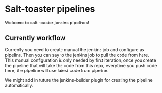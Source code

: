 # Salt-toaster pipelines

Welcome to salt-toaster jenkins pipelines!

## Currently workflow

Currently you need to create manual the jenkins job and configure as pipeline.
Then you can say to the jenkins job to pull the code from here.
This manual configuration is only needed by first iteration, once you create the pipeline that will take the code from this repo, everytime you push code here, the pipeline will use latest code from pipeline.

We might add in future the jenkins-builder plugin for creating the pipeline automatically.
